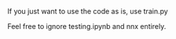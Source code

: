 If you just want to use the code as is, use train.py

Feel free to ignore testing.ipynb and nnx entirely.